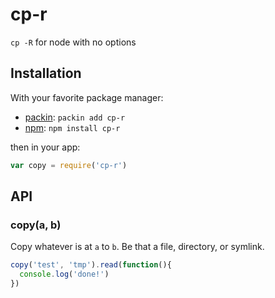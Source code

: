 
# cp-r

  `cp -R` for node with no options

## Installation

With your favorite package manager:

- [packin](//github.com/jkroso/packin): `packin add cp-r`
- [npm](//npmjs.org/doc/cli/npm-install.html): `npm install cp-r`

then in your app:

```js
var copy = require('cp-r')
```

## API

### copy(a, b)

  Copy whatever is at `a` to `b`. Be that a file, directory, or symlink.

```js
copy('test', 'tmp').read(function(){
  console.log('done!')
})
```